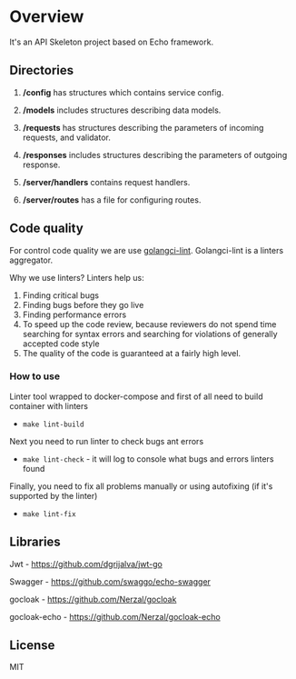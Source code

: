 # Overview

It's an API Skeleton project based on Echo framework.

## Directories

1. **/config** has structures which contains service config.

2. **/models** includes structures describing data models.

3. **/requests** has structures describing the parameters of incoming requests, and validator.

4. **/responses** includes structures describing the parameters of outgoing response.

5. **/server/handlers** contains request handlers.

6. **/server/routes** has a file for configuring routes.

## Code quality

For control code quality we are use [golangci-lint](https://github.com/golangci/golangci-lint). Golangci-lint is a
linters aggregator.

Why we use linters? Linters help us:

1. Finding critical bugs
2. Finding bugs before they go live
3. Finding performance errors
4. To speed up the code review, because reviewers do not spend time searching for syntax errors and searching for
   violations of generally accepted code style
5. The quality of the code is guaranteed at a fairly high level.

### How to use

Linter tool wrapped to docker-compose and first of all need to build container with linters

- `make lint-build`

Next you need to run linter to check bugs ant errors

- `make lint-check` - it will log to console what bugs and errors linters found

Finally, you need to fix all problems manually or using autofixing (if it's supported by the linter)

- `make lint-fix`

## Libraries

Jwt - https://github.com/dgrijalva/jwt-go

Swagger - https://github.com/swaggo/echo-swagger

gocloak - https://github.com/Nerzal/gocloak

gocloak-echo - https://github.com/Nerzal/gocloak-echo

## License

MIT
